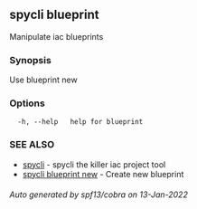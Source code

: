 ## spycli blueprint

Manipulate iac blueprints

### Synopsis

Use blueprint new

### Options

```
  -h, --help   help for blueprint
```

### SEE ALSO

* [spycli](spycli.md)	 - spycli the killer iac project tool
* [spycli blueprint new](spycli_blueprint_new.md)	 - Create new blueprint

###### Auto generated by spf13/cobra on 13-Jan-2022
